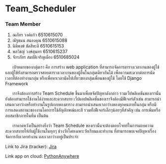 # Team_Scheduler

### Team Member
1. ณภัทร วงค์แก้ว 6510615070
1. ณัฐชนน สนองคุณ 6510615088
1. นิติพงษ์ ขัดสีทะลี 6510615153
1. พลวิชญ์ วงษ์สุนทร 6510615237
1. จักรภัทร สมบัติเจริญเมือง 6510685024

 &nbsp;&nbsp;&nbsp;&nbsp;&nbsp;&nbsp;เป้าหมายของกลุ่มเรา คือ การสร้าง web application ที่สามารถจัดการตารางเวลางานของผู้ใช้ และผู้ใช้ยังสามารถตรวจสอบตารางเวลางานของผู้อื่นในกลุ่มเดียวกันได้ เพื่อความสะดวกต่อการนัดเวลาที่ต้องทำงานกลุ่ม หรือเพื่อหาเวลานัดไปเที่ยวของกลุ่มเพื่อนของผู้ใช้ โดยใช้ Django Framework 

 &nbsp;&nbsp;&nbsp;&nbsp;&nbsp;&nbsp;เราจึงต้องการสร้าง Team Schedule ขึ้นมาเพื่อขจัดปัญหาดังกล่าว รวมเว็ปพลิเคชันของเรานั้นยังต้องสามารถใช้งานได้ง่ายและสะดวกสบาย เว็ปแอปพลิเคชั่นของเราจึงต้องมีฟีเจอร์ตัวเช่น สามารถนำเสนอเวลาว่างหรือทำงานในรูปแบบของตาราง
สามารถนำเสนอเวลาว่างของทุกคนภายในกลุ่ม หรือมีการแสดงสถานะของงานโดยการใช้สัญลักษณ์และสี รวมทั้งฟีเจอร์เล็กๆน้อยๆที่สำคัญ เช่น การเพิ่มหรือลบสมาชิกภายในทีม เป็นต้น 

&nbsp;&nbsp;&nbsp;&nbsp;&nbsp;&nbsp;เราคาดหวังเป็นอย่างยิ่งว่า Team Schedule ของเรานั้นจะต้องตอบโจทย์ในการมอบความสะดวกสบายให้กับผู้ใช้งานในทุกๆ ช่วงวัยโดยเฉพาะวัยเรียนและทำงาน ที่สามารถพบเจอปัญหาเรื่องจัดการกับเวลาทำงาน และเวลาว่างอยู่เป็นประจำ 

Link to Jira (tracker): [Jira](google.com)

Link app on cloud: [PythonAnywhere](nitipong.pythonanywhere.com)